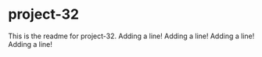 # project-32

This is the readme for project-32.
Adding a line!
Adding a line!
Adding a line!
Adding a line!
